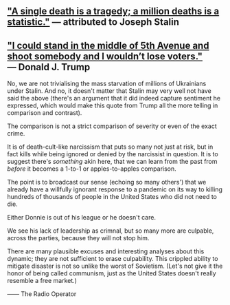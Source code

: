 ## ["A single death is a tragedy; a million deaths is a statistic."](https://quoteinvestigator.com/2010/05/21/death-statistic/) — attributed to Joseph Stalin


## ["I could stand in the middle of 5th Avenue and shoot somebody and I wouldn’t lose voters."](https://www.snopes.com/fact-check/donald-trump-fifth-avenue-comment/) — Donald J. Trump

No, we are not trivialising the mass starvation of millions of Ukrainians under Stalin. And no, it doesn't matter that Stalin may very well not have said the above (there's an argument that it did indeed capture sentiment he expressed, which would make this quote from Trump all the more telling in comparison and contrast). 

The comparison is not a strict comparison of severity or even of the exact crime. 

It is of death-cult-like narcissism that puts so many not just at risk, but in fact kills while being ignored or denied by the narcissist in question. It is to suggest there's *something* akin here, that we can learn from the past from *before* it becomes a 1-to-1 or apples-to-apples comparison.

The point is to broadcast our sense (echoing so many others') that we already have a willfully ignorant response to a pandemic on its way to killing hundreds of thousands of people in the United States who did not need to die.

Either Donnie is out of his league or he doesn't care.

We see his lack of leadership as crimnal, but so many more are culpable, across the parties, because they will not stop him. 

There are many plausible excuses and interesting analyses about this dynamic; they are not sufficient to erase culpability. This crippled ability to mitigate disaster is not so unlike the worst of Sovietism. (Let's not give it the honor of being called communism, just as the United States doesn't really resemble a free market.)

—— The Radio Operator
